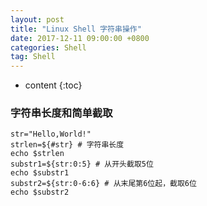 ```yaml
---
layout: post
title: "Linux Shell 字符串操作"
date: 2017-12-11 09:00:00 +0800 
categories: Shell
tag: Shell
---
```

* content
{:toc}

###  字符串长度和简单截取
```
str="Hello,World!"
strlen=${#str} # 字符串长度
echo $strlen
substr1=${str:0:5} # 从开头截取5位
echo $substr1
substr2=${str:0-6:6} # 从末尾第6位起，截取6位
echo $substr2
```